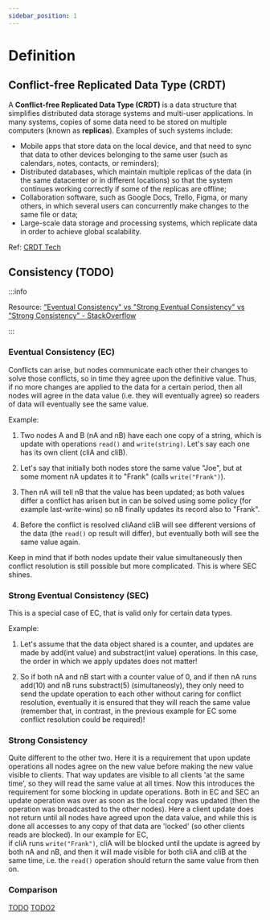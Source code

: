 ```yaml
---
sidebar_position: 1
---
```


# Definition

## Conflict-free Replicated Data Type (CRDT)

A **Conflict-free Replicated Data Type (CRDT)** is a data structure that simplifies distributed data storage systems and multi-user applications.
In many systems, copies of some data need to be stored on multiple computers (known as **replicas**). Examples of such systems include:

- Mobile apps that store data on the local device, and that need to sync that data to other devices belonging to the same user (such as calendars, notes, contacts, or reminders);
- Distributed databases, which maintain multiple replicas of the data (in the same datacenter or in different locations) so that the system continues working correctly if some of the replicas are offline;
- Collaboration software, such as Google Docs, Trello, Figma, or many others, in which several users can concurrently make changes to the same file or data;
- Large-scale data storage and processing systems, which replicate data in order to achieve global scalability.

Ref: [CRDT Tech](https://crdt.tech)

## Consistency (TODO)

:::info

Resource: ["Eventual Consistency" vs "Strong Eventual Consistency" vs "Strong Consistency" - StackOverflow](https://stackoverflow.com/questions/29381442/eventual-consistency-vs-strong-eventual-consistency-vs-strong-consistency)

:::

### Eventual Consistency (EC)

Conflicts can arise, but nodes communicate each other their changes to solve those conflicts, so in time they agree upon the definitive value. Thus, if no more changes are applied to the data for a certain period, then all nodes will agree in the data value (i.e. they will eventually agree) so readers of data will eventually see the same value.

Example:

1. Two nodes A and B (nA and nB) have each one copy of a string, which is update with operations `read()` and `write(string)`. Let's say each one has its own client (cliA and cliB).

2. Let's say that initially both nodes store the same value "Joe", but at some moment nA updates it to "Frank" (calls `write("Frank")`).

3. Then nA will tell nB that the value has been updated; as both values differ a conflict has arisen but in can be solved using some policy (for example last-write-wins) so nB finally updates its record also to "Frank".

4. Before the conflict is resolved cliAand cliB will see different versions of the data (the `read()` op result will differ), but eventually both will see the same value again.

Keep in mind that if both nodes update their value simultaneously then conflict resolution is still possible but more complicated. This is where SEC shines.

### Strong Eventual Consistency (SEC)

This is a special case of EC, that is valid only for certain data types.

Example:

1. Let's assume that the data object shared is a counter, and updates are made by add(int value) and substract(int value) operations. In this case, the order in which we apply updates does not matter!

2. So if both nA and nB start with a counter value of 0, and if then nA runs add(10) and nB runs substract(5) (simultaneosly), they only need to send the update operation to each other without caring for conflict resolution, eventually it is ensured that they will reach the same value (remember that, in contrast, in the previous example for EC some conflict resolution could be required)!

### Strong Consistency

Quite different to the other two. Here it is a requirement that upon update operations all nodes agree on the new value before making the new value visible to clients. That way updates are visible to all clients 'at the same time', so they will read the same value at all times. Now this introduces the requirement for some blocking in update operations. Both in EC and SEC an update operation was over as soon as the local copy was updated (then the operation was broadcasted to the other nodes). Here a client update does not return until all nodes have agreed upon the data value, and while this is done all accesses to any copy of that data are 'locked' (so other clients reads are blocked). In our example for EC, if cliA runs `write("Frank")`, cliA will be blocked until the update is agreed by both nA and nB, and then it will made visible for both cliA and cliB at the same time, i.e. the `read()` operation should return the same value from then on.

### Comparison

[TODO](https://www.baeldung.com/cs/eventual-consistency-vs-strong-eventual-consistency-vs-strong-consistency)
[TODO2](https://stackoverflow.com/questions/29381442/eventual-consistency-vs-strong-eventual-consistency-vs-strong-consistency)
